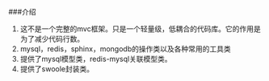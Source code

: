 ###介绍
1. 这不是一个完整的mvc框架。只是一个轻量级，低耦合的代码库。它的作用是为了减少代码行数。
2. mysql，redis，sphinx，mongodb的操作类以及各种常用的工具类
3. 提供了mysql模型类，redis-mysql关联模型类。
4. 提供了swoole封装类。